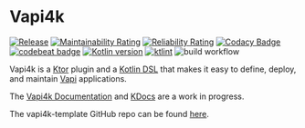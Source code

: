# Vapi4k

[![Release](https://jitpack.io/v/vapi4k/vapi4k.svg)](https://jitpack.io/#vapi4k/vapi4k)
[![Maintainability Rating](https://sonarcloud.io/api/project_badges/measure?project=vapi4k_vapi4k&metric=sqale_rating)](https://sonarcloud.io/summary/new_code?id=vapi4k_vapi4k)
[![Reliability Rating](https://sonarcloud.io/api/project_badges/measure?project=vapi4k_vapi4k&metric=reliability_rating)](https://sonarcloud.io/summary/new_code?id=vapi4k_vapi4k)
[![Codacy Badge](https://app.codacy.com/project/badge/Grade/2ec91457b7814a73a7ac70b9e1290f1e)](https://app.codacy.com/gh/vapi4k/vapi4k/dashboard?utm_source=gh&utm_medium=referral&utm_content=&utm_campaign=Badge_grade)
[![codebeat badge](https://codebeat.co/badges/02b852d6-0eb0-4e1d-a87b-4c0ee6362c34)](https://codebeat.co/projects/github-com-vapi4k-vapi4k-master)
[![Kotlin version](https://img.shields.io/badge/kotlin-2.1.10-red?logo=kotlin)](http://kotlinlang.org)
[![ktlint](https://img.shields.io/badge/ktlint%20code--style-%E2%9D%A4-FF4081)](https://pinterest.github.io/ktlint/)
![build workflow](https://github.com/vapi4k/vapi4k/actions/workflows/build-all-docs.yml/badge.svg?branch=docs)

Vapi4k is a [Ktor](https://ktor.io) plugin and a [Kotlin DSL](https://kotlinlang.org/docs/type-safe-builders.html)
that makes it easy to define, deploy, and maintain [Vapi](https://vapi.ai) applications.

The [Vapi4k Documentation](https://vapi4k.com/overview.html)
and
[KDocs](https://vapi4k.com/kdocs/)
are a work in progress.

The vapi4k-template GitHub repo can be found [here](https://github.com/vapi4k/vapi4k-template).
